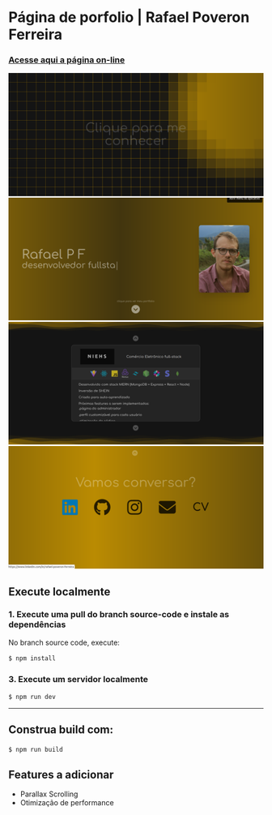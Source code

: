 # Página de porfolio | Rafael Poveron Ferreira

### [Acesse aqui a página on-line](rafaelpoveronferreira.github.io/)

![screenshot](https://raw.githubusercontent.com/rafaelpoveronferreira/rafaelpoveronferreira.github.io/source-code/static/screenshot1.png)
![screenshot](https://raw.githubusercontent.com/rafaelpoveronferreira/rafaelpoveronferreira.github.io/source-code/static/screenshot2.png)
![screenshot](https://raw.githubusercontent.com/rafaelpoveronferreira/rafaelpoveronferreira.github.io/source-code/static/screenshot3.png)
![screenshot](https://raw.githubusercontent.com/rafaelpoveronferreira/rafaelpoveronferreira.github.io/source-code/static/screenshot4.png)

## Execute localmente
### 1. Execute uma pull do branch source-code e instale as dependências
No branch source code, execute:
```sh
$ npm install
```

### 3. Execute um servidor localmente
```sh 
$ npm run dev
```

---

## Construa build com:
```sh
$ npm run build
```

## Features a adicionar

* Parallax Scrolling
* Otimização de performance